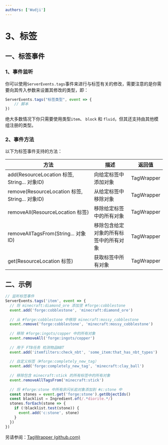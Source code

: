 ```yaml
---
authors: ['Wudji']
---
```


# 3、标签

## 一、标签事件

### 1、事件监听

你可以使用`ServerEvents.tags`事件来进行与标签有关的修改，需要注意的是你需要向其传入参数来设置其修改的类型，即：

```js
ServerEvents.tags("标签类型", event => {
    // 脚本
})
```

绝大多数情况下你只需要使用类型`item`、 `block` 和 `fluid`，但其还支持由其他模组注册的类型。

### 2、事件方法

以下为标签事件支持的方法：

| 方法                                            | 描述                                   | 返回值     |
| ----------------------------------------------- | -------------------------------------- | ---------- |
| add(ResourceLocation 标签, String... 对象ID)    | 向给定标签中添加对象                   | TagWrapper |
| remove(ResourceLocation 标签, String... 对象ID) | 从给定标签中移除对象                   | TagWrapper |
| removeAll(ResourceLocation 标签)                | 移除给定标签中的所有对象               | TagWrapper |
| removeAllTagsFrom(String... 对象ID)             | 移除包含给定对象的所有标签中的所有对象 | TagWrapper |
| get(ResourceLocation 标签)                      | 获取标签中所有对象                     | TagWrapper |

## 二、示例

```js
// 监听标签事件
ServerEvents.tags('item', event => {
  // 将 minecraft:diamond_ore 添加至 #forge:cobblestone
  event.add('forge:cobblestone', 'minecraft:diamond_ore')
  
  // 从 #forge:cobblestone 中移除 minecraft:mossy_cobblestone
  event.remove('forge:cobblestone', 'minecraft:mossy_cobblestone')
  
  // 移除 #forge:ingots/copper 中的所有对象
  event.removeAll('forge:ingots/copper')
  
  // 用于 FTB任务 检测物品NBT
  event.add('itemfilters:check_nbt', 'some_item:that_has_nbt_types')
  
  // 自定义标签（#forge:completely_new_tag）
  event.add('forge:completely_new_tag', 'minecraft:clay_ball')
  
  // 移除包含 minecraft:stick 的所有标签中的所有对象
  event.removeAllTagsFrom('minecraft:stick')
  
  // 将 #forge:stone 中所有非闪长岩对象添加到 #c:stone 中
  const stones = event.get('forge:stone').getObjectIds()
  const blacklist = Ingredient.of(/.*diorite.*/)
  stones.forEach(stone => {
    if (!blacklist.test(stone)) {
      event.add('c:stone', stone)
    }
  })
})
```

另请参阅：[TagWrapper (github.com)](https://github.com/KubeJS-Mods/KubeJS/blob/3a446ee3127181a2e6492cd3d78021f034c91ec6/common/src/main/java/dev/latvian/mods/kubejs/server/TagEventJS.java#L35)